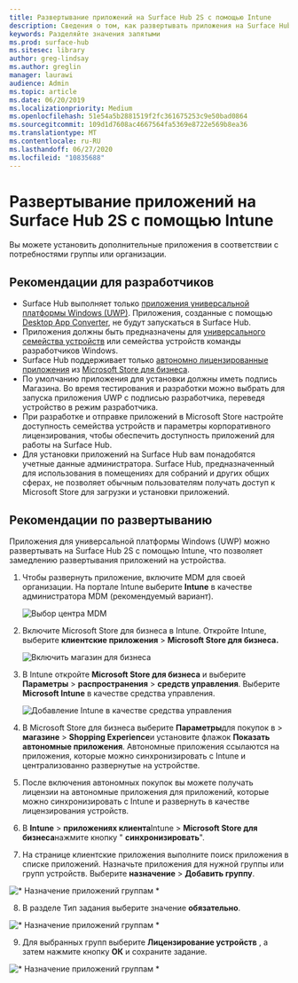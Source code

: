 ```yaml
---
title: Развертывание приложений на Surface Hub 2S с помощью Intune
description: Сведения о том, как развертывать приложения на Surface Hub 2S с помощью Intune.
keywords: Разделяйте значения запятыми
ms.prod: surface-hub
ms.sitesec: library
author: greg-lindsay
ms.author: greglin
manager: laurawi
audience: Admin
ms.topic: article
ms.date: 06/20/2019
ms.localizationpriority: Medium
ms.openlocfilehash: 51e54a5b2881519f2fc361675253c9e50bad0864
ms.sourcegitcommit: 109d1d7608ac4667564fa5369e8722e569b8ea36
ms.translationtype: MT
ms.contentlocale: ru-RU
ms.lasthandoff: 06/27/2020
ms.locfileid: "10835688"
---
```

# Развертывание приложений на Surface Hub 2S с помощью Intune

Вы можете установить дополнительные приложения в соответствии с потребностями группы или организации.

##  <a name="developer-guidelines"></a>Рекомендации для разработчиков

- Surface Hub выполняет только [приложения универсальной платформы Windows (UWP)](https://msdn.microsoft.com/windows/uwp/get-started/whats-a-uwp). Приложения, созданные с помощью [Desktop App Converter](https://docs.microsoft.com/windows/uwp/porting/desktop-to-uwp-run-desktop-app-converter), не будут запускаться в Surface Hub.
- Приложения должны быть предназначены для [универсального семейства устройств](https://msdn.microsoft.com/library/windows/apps/dn894631) или семейства устройств команды разработчиков Windows.
- Surface Hub поддерживает только [автономно лицензированные приложения](https://docs.microsoft.com/microsoft-store/distribute-offline-apps) из [Microsoft Store для бизнеса](https://businessstore.microsoft.com/store).
- По умолчанию приложения для установки должны иметь подпись Магазина. Во время тестирования и разработки можно выбрать для запуска приложения UWP с подписью разработчика, переведя устройство в режим разработчика.
- При разработке и отправке приложений в Microsoft Store настройте доступность семейства устройств и параметры корпоративного лицензирования, чтобы обеспечить доступность приложений для работы на Surface Hub.
- Для установки приложений на Surface Hub вам понадобятся учетные данные администратора. Surface Hub, предназначенный для использования в помещениях для собраний и других общих сферах, не позволяет обычным пользователям получать доступ к Microsoft Store для загрузки и установки приложений.

##  <a name="deployment-guidelines"></a>Рекомендации по развертыванию

Приложения для универсальной платформы Windows (UWP) можно развертывать на Surface Hub 2S с помощью Intune, что позволяет замедлению развертывания приложений на устройства.

1. Чтобы развернуть приложение, включите MDM для своей организации. На портале Intune выберите **Intune** в качестве администратора MDM (рекомендуемый вариант). <br>

    ![Выбор центра MDM](images/sh2-set-intune5.png)

2. Включите Microsoft Store для бизнеса в Intune. Откройте Intune, выберите **клиентские приложения**  >  **Microsoft Store для бизнеса.** <br>

    ![Включить магазин для бизнеса](images/sh2-deploy-apps-sync.png)

3. В Intune откройте **Microsoft Store для бизнеса** и выберите **Параметры**  >  **распространения**  >  **средств управления**. Выберите **Microsoft Intune** в качестве средства управления. <br>

    ![Добавление Intune в качестве средства управления](images/sh2-set-intune8.png)

4. В Microsoft Store для бизнеса выберите **Параметры**для покупок в  >  **магазине**  >  **Shopping Experience**и установите флажок **Показать автономные приложения**. Автономные приложения ссылаются на приложения, которые можно синхронизировать с Intune и централизованно развернутые на устройстве.
5. После включения автономных покупок вы можете получать лицензии на автономные приложения для приложений, которые можно синхронизировать с Intune и развернуть в качестве лицензирования устройств.
6. В **Intune**  >  **приложениях клиента**Intune  >  **Microsoft Store для бизнеса**нажмите кнопку " **синхронизировать**".
7. На странице клиентские приложения выполните поиск приложения в списке приложений. Назначьте приложения для нужной группы или групп устройств. Выберите **назначение**  >  **Добавить группу**. <br>

![* Назначение приложений группам *](images/sh2-assign-group.png) <br>

8. В разделе Тип задания выберите значение **обязательно**. <br>

![* Назначение приложений группам *](images/sh2-add-group.png) <br>

9. Для выбранных групп выберите **Лицензирование устройств** , а затем нажмите кнопку **ОК** и сохраните задание. <br>
 
![* Назначение приложений группам *](images/sh2-apps-assign.png)
